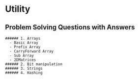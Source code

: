 # Utility 
  ## Problem Solving Questions with Answers
    ###### 1. Arrays
      - Basic Array
      - Prefix Array
      - CarryForward Array
      - Sub Array
      - 2DMatrices
	###### 2. Bit manipulation
	###### 3. Strings
	###### 4. Hashing
